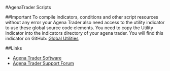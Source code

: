 ﻿#AgenaTrader Scripts 

##Important
To compile indicators, conditions and other script resources without any error your Agena Trader also need access to the utility indicator to use these global source code elements. You need to copy the Utility Indicator into the indicators directory of your agena trader. You will find this indicator on GitHub: [Global Utilities](https://github.com/simonpucher/AgenaTrader/blob/master/Utility/GlobalUtilities_Utility.cs)


##Links
- [Agena Trader Software](http://www.tradeescort.com)
- [Agena Trader Support Forum](http://www.tradeescort.com/phpbb_de/)
